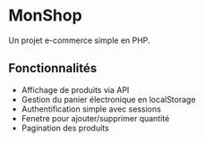 # MonShop

Un projet e-commerce simple en PHP.

## Fonctionnalités

- Affichage de produits via API
- Gestion du panier électronique en localStorage
- Authentification simple avec sessions
- Fenetre pour ajouter/supprimer quantité
- Pagination des produits 